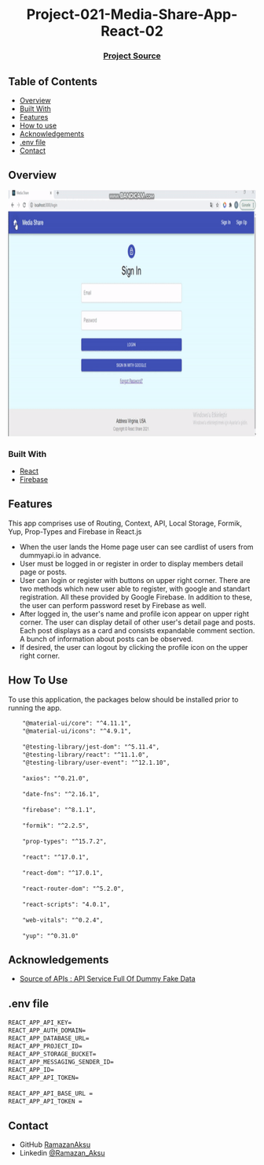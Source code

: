 <h1 align="center">Project-021-Media-Share-App-React-02</h1>


<div align="center">
  <h3>
    <a href="https://github.com/raymondaksu/Project-021-Media-Share-App-React-02.git">
      Project Source
    </a>
 
  </h3>
</div>

<!-- TABLE OF CONTENTS -->

## Table of Contents

- [Overview](#overview)
- [Built With](#built-with)
- [Features](#features)
- [How to use](#how-to-use)
- [Acknowledgements](#acknowledgements)
- [.env file](#.env-file)
- [Contact](#contact)

<!-- OVERVIEW -->

## Overview

<img src="mediaShare.gif" height="500">

### Built With

<!-- This section should list any major frameworks that you built your project using. Here are a few examples.-->

- [React](https://reactjs.org/)
- [Firebase](https://firebase.google.com/?hl=en)


## Features

This app comprises use of Routing, Context, API, Local Storage, Formik, Yup, Prop-Types and Firebase in React.js

- When the user lands the Home page user can see cardlist of users from dummyapi.io in advance.
- User must be logged in or register in order to display members detail page or posts.
- User can login or register with buttons on upper right corner. There are two methods which new user able to register, with google and standart registration. All these provided by Google Firebase. In addition to these, the user can perform password reset by Firebase as well. 
- After logged in, the user's name and profile icon appear on upper right corner. The user can display detail of other user's detail page and posts. Each post displays as a card and consists expandable comment section. A bunch of information about posts can be observed.
- If desired, the user can logout by clicking the profile icon on the upper right corner.

## How To Use

To use this application, the packages below should be installed prior to running the app. 

```
    "@material-ui/core": "^4.11.1",
    "@material-ui/icons": "^4.9.1",
    
    "@testing-library/jest-dom": "^5.11.4",
    "@testing-library/react": "^11.1.0",
    "@testing-library/user-event": "^12.1.10",
    
    "axios": "^0.21.0",
    
    "date-fns": "^2.16.1",
    
    "firebase": "^8.1.1",
    
    "formik": "^2.2.5",
    
    "prop-types": "^15.7.2",
    
    "react": "^17.0.1",
    
    "react-dom": "^17.0.1",
    
    "react-router-dom": "^5.2.0",
    
    "react-scripts": "4.0.1",
    
    "web-vitals": "^0.2.4",
    
    "yup": "^0.31.0"

```

## Acknowledgements

<!-- This section should list any articles or add-ons/plugins that helps you to complete the project. This is optional but it will help you in the future. For exmpale -->

- [Source of APIs : API Service Full Of Dummy Fake Data](https://dummyapi.io/)

## .env file

```
REACT_APP_API_KEY=
REACT_APP_AUTH_DOMAIN=
REACT_APP_DATABASE_URL=
REACT_APP_PROJECT_ID=
REACT_APP_STORAGE_BUCKET=
REACT_APP_MESSAGING_SENDER_ID=
REACT_APP_ID=
REACT_APP_API_TOKEN=

REACT_APP_API_BASE_URL =
REACT_APP_API_TOKEN =
```
## Contact

- GitHub [RamazanAksu](https://github.com/raymondaksu)
- Linkedin [@Ramazan_Aksu](https://www.linkedin.com/in/ramazan-aksu-825b171b7/)
